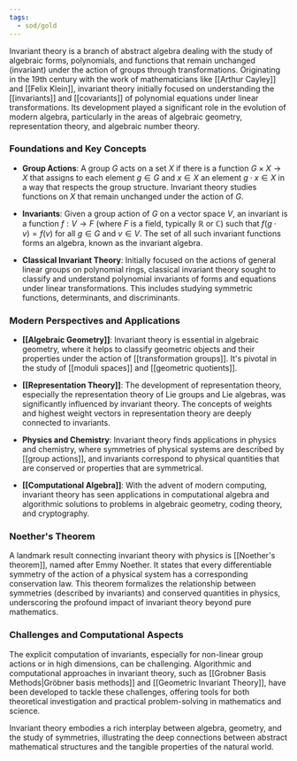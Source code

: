 ```yaml
---
tags:
  - sod/gold
---
```

Invariant theory is a branch of abstract algebra dealing with the study of algebraic forms, polynomials, and functions that remain unchanged (invariant) under the action of groups through transformations. Originating in the 19th century with the work of mathematicians like [[Arthur Cayley]] and [[Felix Klein]], invariant theory initially focused on understanding the [[invariants]] and [[covariants]] of polynomial equations under linear transformations. Its development played a significant role in the evolution of modern algebra, particularly in the areas of algebraic geometry, representation theory, and algebraic number theory.

### Foundations and Key Concepts

- **Group Actions**: A group $G$ acts on a set $X$ if there is a function $G \times X \to X$ that assigns to each element $g \in G$ and $x \in X$ an element $g \cdot x \in X$ in a way that respects the group structure. Invariant theory studies functions on $X$ that remain unchanged under the action of $G$.

- **Invariants**: Given a group action of $G$ on a vector space $V$, an invariant is a function $f: V \to F$ (where $F$ is a field, typically $\mathbb{R}$ or $\mathbb{C}$) such that $f(g \cdot v) = f(v)$ for all $g \in G$ and $v \in V$. The set of all such invariant functions forms an algebra, known as the invariant algebra.

- **Classical Invariant Theory**: Initially focused on the actions of general linear groups on polynomial rings, classical invariant theory sought to classify and understand polynomial invariants of forms and equations under linear transformations. This includes studying symmetric functions, determinants, and discriminants.

### Modern Perspectives and Applications

- **[[Algebraic Geometry]]**: Invariant theory is essential in algebraic geometry, where it helps to classify geometric objects and their properties under the action of [[transformation groups]]. It's pivotal in the study of [[moduli spaces]] and [[geometric quotients]].

- **[[Representation Theory]]**: The development of representation theory, especially the representation theory of Lie groups and Lie algebras, was significantly influenced by invariant theory. The concepts of weights and highest weight vectors in representation theory are deeply connected to invariants.

- **Physics and Chemistry**: Invariant theory finds applications in physics and chemistry, where symmetries of physical systems are described by [[group actions]], and invariants correspond to physical quantities that are conserved or properties that are symmetrical.

- **[[Computational Algebra]]**: With the advent of modern computing, invariant theory has seen applications in computational algebra and algorithmic solutions to problems in algebraic geometry, coding theory, and cryptography.

### Noether's Theorem

A landmark result connecting invariant theory with physics is [[Noether's theorem]], named after Emmy Noether. It states that every differentiable symmetry of the action of a physical system has a corresponding conservation law. This theorem formalizes the relationship between symmetries (described by invariants) and conserved quantities in physics, underscoring the profound impact of invariant theory beyond pure mathematics.

### Challenges and Computational Aspects

The explicit computation of invariants, especially for non-linear group actions or in high dimensions, can be challenging. Algorithmic and computational approaches in invariant theory, such as [[Grobner Basis Methods|Gröbner basis methods]] and [[Geometric Invariant Theory]], have been developed to tackle these challenges, offering tools for both theoretical investigation and practical problem-solving in mathematics and science.

Invariant theory embodies a rich interplay between algebra, geometry, and the study of symmetries, illustrating the deep connections between abstract mathematical structures and the tangible properties of the natural world.